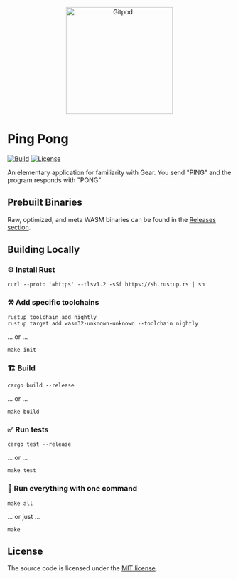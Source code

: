 <p align="center">
  <a href="https://gitpod.io/#https://github.com/gear-dapps/ping">
    <img src="https://gitpod.io/button/open-in-gitpod.svg" width="240" alt="Gitpod">
  </a>
</p>

# Ping Pong

[![Build][build_badge]][build_href]
[![License][lic_badge]][lic_href]

[build_badge]: https://github.com/gear-dapps/ping/workflows/Build/badge.svg
[build_href]: https://github.com/gear-dapps/ping/actions/workflows/build.yml

[lic_badge]: https://img.shields.io/badge/License-MIT-success
[lic_href]: https://github.com/gear-dapps/ping/blob/master/LICENSE

An elementary application for familiarity with Gear. You send "PING" and the program responds with "PONG"

## Prebuilt Binaries

Raw, optimized, and meta WASM binaries can be found in the [Releases section](https://github.com/gear-dapps/ping/releases/tag/build).

## Building Locally

### ⚙️ Install Rust

```shell
curl --proto '=https' --tlsv1.2 -sSf https://sh.rustup.rs | sh
```

### ⚒️ Add specific toolchains

```shell
rustup toolchain add nightly
rustup target add wasm32-unknown-unknown --toolchain nightly
```

... or ...

```shell
make init
```

### 🏗️ Build

```shell
cargo build --release
```

... or ...

```shell
make build
```

### ✅ Run tests

```shell
cargo test --release
```

... or ...

```shell
make test
```

### 🚀 Run everything with one command

```shell
make all
```

... or just ...

```shell
make
```

## License

The source code is licensed under the [MIT license](LICENSE).
